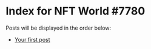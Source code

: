 # Index for NFT World #7780
Posts will be displayed in the order below:

- [Your first post](./001-first.md)

